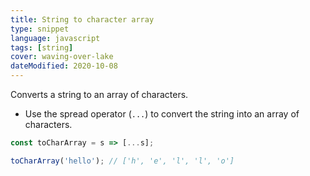 ```yaml
---
title: String to character array
type: snippet
language: javascript
tags: [string]
cover: waving-over-lake
dateModified: 2020-10-08
---
```


Converts a string to an array of characters.

- Use the spread operator (`...`) to convert the string into an array of characters.

```js
const toCharArray = s => [...s];

toCharArray('hello'); // ['h', 'e', 'l', 'l', 'o']
```
